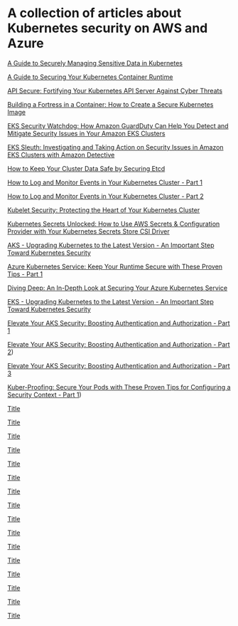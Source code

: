 # A collection of articles about Kubernetes security on AWS and Azure


[A Guide to Securely Managing Sensitive Data in Kubernetes](https://github.com/rrsingh8282/Cloud-Security-Encyclopedia/blob/main/A%20Guide%20to%20Securely%20Managing%20Sensitive%20Data%20in%20Kubernetes.md)

[A Guide to Securing Your Kubernetes Container Runtime](https://github.com/rrsingh8282/Cloud-Security-Encyclopedia/blob/main/A%20Guide%20to%20Securing%20Your%20Kubernetes%20Container%20Runtime.md)

[API Secure: Fortifying Your Kubernetes API Server Against Cyber Threats](https://github.com/rrsingh8282/Cloud-Security-Encyclopedia/blob/main/API%20Secure:%20Fortifying%20Your%20Kubernetes%20API%20Server%20Against%20Cyber%20Threats.md)

[Building a Fortress in a Container: How to Create a Secure Kubernetes Image](https://github.com/rrsingh8282/Cloud-Security-Encyclopedia/blob/main/Building%20a%20Fortress%20in%20a%20Container:%20How%20to%20Create%20a%20Secure%20Kubernetes%20Image.md)

[EKS Security Watchdog: How Amazon GuardDuty Can Help You Detect and Mitigate Security Issues in Your Amazon EKS Clusters](https://github.com/rrsingh8282/Cloud-Security-Encyclopedia/blob/main/EKS%20Security%20Watchdog:%20How%20Amazon%20GuardDuty%20Can%20Help%20You%20Detect%20and%20Mitigate%20Security%20Issues%20in%20Your%20Amazon%20EKS%20Clusters.md)

[EKS Sleuth: Investigating and Taking Action on Security Issues in Amazon EKS Clusters with Amazon Detective
](https://github.com/rrsingh8282/Cloud-Security-Encyclopedia/blob/main/EKS%20Sleuth:%20Investigating%20and%20Taking%20Action%20on%20Security%20Issues%20in%20Amazon%20EKS%20Clusters%20with%20Amazon%20Detective.md)

[How to Keep Your Cluster Data Safe by Securing Etcd](https://github.com/rrsingh8282/Cloud-Security-Encyclopedia/blob/main/How%20to%20Keep%20Your%20Cluster%20Data%20Safe%20by%20Securing%20Etcd.md)

[How to Log and Monitor Events in Your Kubernetes Cluster - Part 1](https://github.com/rrsingh8282/Cloud-Security-Encyclopedia/blob/main/How%20to%20Log%20and%20Monitor%20Events%20in%20Your%20Kubernetes%20Cluster%20-%20Part%201.md)

[How to Log and Monitor Events in Your Kubernetes Cluster - Part 2](https://github.com/rrsingh8282/Cloud-Security-Encyclopedia/blob/main/How%20to%20Log%20and%20Monitor%20Events%20in%20Your%20Kubernetes%20Cluster%20-%20Part%202.md)

[Kubelet Security: Protecting the Heart of Your Kubernetes Cluster](https://github.com/rrsingh8282/Cloud-Security-Encyclopedia/blob/main/Kubelet%20Security:%20Protecting%20the%20Heart%20of%20Your%20Kubernetes%20Cluster%20.md)

[Kubernetes Secrets Unlocked: How to Use AWS Secrets & Configuration Provider with Your Kubernetes Secrets Store CSI Driver](https://github.com/rrsingh8282/Cloud-Security-Encyclopedia/blob/main/Kubernetes%20Secrets%20Unlocked:%20How%20to%20Use%20AWS%20Secrets%20%26%20Configuration%20Provider%20with%20Your%20Kubernetes%20Secrets%20Store%20CSI%20Driver.md)

[AKS - Upgrading Kubernetes to the Latest Version - An Important Step Toward Kubernetes Security](https://github.com/rrsingh8282/Cloud-Security-Encyclopedia/blob/main/AKS%20-%20Upgrading%20Kubernetes%20to%20the%20Latest%20Version%20-%20An%20Important%20Step%20Toward%20Kubernetes%20Security.md)

[Azure Kubernetes Service: Keep Your Runtime Secure with These Proven Tips - Part 1](https://github.com/rrsingh8282/Cloud-Security-Encyclopedia/blob/main/Azure%20Kubernetes%20Service:%20Keep%20Your%20Runtime%20Secure%20with%20These%20Proven%20Tips%20-%20Part%201.md)

[Diving Deep: An In-Depth Look at Securing Your Azure Kubernetes Service](https://github.com/rrsingh8282/Cloud-Security-Encyclopedia/blob/main/Diving%20Deep:%20An%20In-Depth%20Look%20at%20Securing%20Your%20Azure%20Kubernetes%20Service.md)

[EKS - Upgrading Kubernetes to the Latest Version - An Important Step Toward Kubernetes Security](https://github.com/rrsingh8282/Cloud-Security-Encyclopedia/blob/main/EKS%20-%20Upgrading%20Kubernetes%20to%20the%20Latest%20Version%20-%20An%20Important%20Step%20Toward%20Kubernetes%20Security.md)

[Elevate Your AKS Security: Boosting Authentication and Authorization - Part 1](https://github.com/rrsingh8282/Cloud-Security-Encyclopedia/blob/main/Elevate%20Your%20AKS%20Security:%20Boosting%20Authentication%20and%20Authorization%20-%20Part%201.md)

[Elevate Your AKS Security: Boosting Authentication and Authorization - Part 2](https://github.com/rrsingh8282/Cloud-Security-Encyclopedia/blob/main/Elevate%20Your%20AKS%20Security:%20Boosting%20Authentication%20and%20Authorization%20-%20Part%202.md))

[Elevate Your AKS Security: Boosting Authentication and Authorization - Part 3](https://github.com/rrsingh8282/Cloud-Security-Encyclopedia/blob/main/Elevate%20Your%20AKS%20Security:%20Boosting%20Authentication%20and%20Authorization%20-%20Part%203.md)

[Kuber-Proofing: Secure Your Pods with These Proven Tips for Configuring a Security Context - Part 1](https://github.com/rrsingh8282/Cloud-Security-Encyclopedia/blob/main/Kuber-Proofing:%20Secure%20Your%20Pods%20with%20These%20Proven%20Tips%20for%20Configuring%20a%20Security%20Context%20-%20Part%201.md))

[Title](https://link.com)

[Title](https://link.com)

[Title](https://link.com)

[Title](https://link.com)

[Title](https://link.com)

[Title](https://link.com)

[Title](https://link.com)

[Title](https://link.com)

[Title](https://link.com)

[Title](https://link.com)

[Title](https://link.com)

[Title](https://link.com)

[Title](https://link.com)

[Title](https://link.com)

[Title](https://link.com)

[Title](https://link.com)
